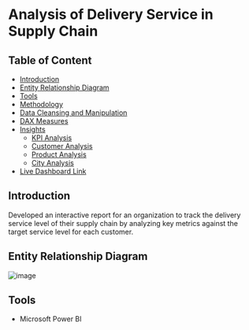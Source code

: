 # Analysis of Delivery Service in Supply Chain

## Table of Content
* [Introduction](#introduction)
* [Entity Relationship Diagram](#entity-relationship-diagram)
* [Tools](#tools)
* [Methodology](#methodology)
* [Data Cleansing and Manipulation](#data-cleansing-and-manipulation)
* [DAX Measures](#dax-measures)
* [Insights](#insights)
    * [KPI Analysis](#kpi-analysis)
    * [Customer Analysis](#customer-analysis)
    * [Product Analysis](#product-analysis)
    * [City Analysis](#city-analysis)
* [Live Dashboard Link](https://app.powerbi.com/view?r=eyJrIjoiYmY5M2IxMzYtMDI3Yy00ODM4LWFkMWUtNmQzMjQzNzczYzI5IiwidCI6ImRmODY3OWNkLWE4MGUtNDVkOC05OWFjLWM4M2VkN2ZmOTVhMCJ9)

## Introduction
Developed an interactive report for an organization to track the delivery service level of their supply chain by analyzing key metrics against the target service level for each customer.

## Entity Relationship Diagram

![image](https://github.com/ritusantra/Power-BI-Projects/assets/75059347/bf70f338-0576-4666-bfeb-d111885ee042)

## Tools
* Microsoft Power BI

## Methodology
* Data cleaning and manipulation were performed in the Power Query for 50,000+ records of data at both the order line and order level
* Created data model and built relationships between fact and dimension tables
* Created measures using DAX to calculate the performance metrics - OT%, I%, OTIF%, LIFR%, VOFR%, Total Quantity Ordered,
Total Orders, Total Line Orders, Total Quantity Delivered, Total Quantity Undelivered
* Visualized the data in the form of an interactive report to present the insights

## Data Cleansing and Manipulation
* Removed duplicate records from the customer table at the source CSV file
* Modified the data types
* Handled data redundancy by renaming the category of product to its correct form

## DAX Measures



## Insights

### KPI Analysis
* The actual service level across the key performance metrics are much lesser than their target metrics.

* LIFR is 65.96%. We can improve this metric by performing a product demand forecast to make sure the in-demand products are always in the warehouse and in the right quantity.

* VOFR% is 96.59% which is higher compared to other metrics. From this we can observe that even though most of the products were available in the warehouse, they were not in the right quantity and hence VOFR remained high and LIFR decreased.

* OT% and IF% is low by around 31%.
* OTIF% is low by 55.97%. More focus and strategy should be made to improve the OTIF% as it indicates an organization's efforts in fulfilling the customers orders in terms of both quantity and agreed-upon delivery dates. This metric holds significant importance, directly influencing the overall quality of the delivery service provided by the organization.

* Except the OT% all other metrics are having an upward trend when analyzed by month. This represents that consistently the organization is unable to deliver the order to customer on the agreed delivery date. The operational process involved in delivering an order that includes warehouse picking, packing and shipping services should be streamlined and aligned. For this the performance of the logistics provider could also be analyzed to understand the issue.

### Customer Analysis
* The organization has 15 distinct customers (retailers).
* Vijay Stores ordered the most number of quantities and also has the largest quantity of undelivered orders.
* Even though Vijay Stores ordered the most number of quantities Lotus Mart and Acclaimed Stores ordered most number of times compared to other customers.
* The average of delay in delivery is 0.42 days it ranges between 1-3 days. 

### Product Analysis
* There are 18 products across 3 major product category and 6 sub category.
* Most products are under the Dairy category. From this we can observe that the organization has a large contribution towards the dairy products in the market.
* The most undelivered product is Milk. 
* There is significant delay in delivery for Ghee and Butter.

### City Analysis
* The organization is operating at 3 cities across Gujarat - Ahmedabad, Vadodara, Surat.
* The largest quantity of orders are received from Vadodara and Ahmedabad.
* The trend of quantities ordered from each of the city is similar over the month. 
* Surat has highest OTIF%. Since the number of orders placed from Surat is less, the service level in terms of on time delivery and in correct quantity is higher.
